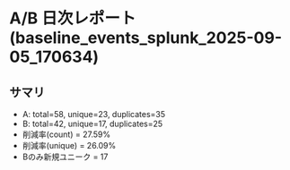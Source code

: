 # A/B 日次レポート (baseline_events_splunk_2025-09-05_170634)

## サマリ
- A: total=58, unique=23, duplicates=35
- B: total=42, unique=17, duplicates=25
- 削減率(count) = 27.59%
- 削減率(unique) = 26.09%
- Bのみ新規ユニーク = 17